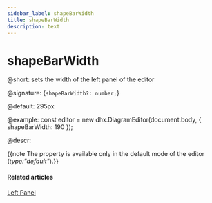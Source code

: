 ```yaml
---
sidebar_label: shapeBarWidth
title: shapeBarWidth
description: text
---
```


# shapeBarWidth

@short: sets the width of the left panel of the editor

@signature: {`shapeBarWidth?: number;`}

@default: 295px

@example:
const editor = new dhx.DiagramEditor(document.body, {
    shapeBarWidth: 190
});

@descr:

{{note The property is available only in the default mode of the editor (*type:"default"*).}}

#### Related articles

[Left Panel](../../../guides/diagram_editor/left_panel/)